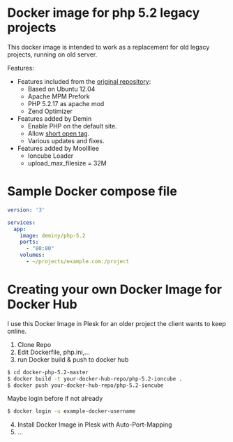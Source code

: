 # Docker image for php 5.2 legacy projects

This docker image is intended to work as a replacement for old legacy projects, running on old server.

Features:
* Features included from the [original repository](https://github.com/kuborgh/docker-php-5.2):
    * Based on Ubuntu 12.04
    * Apache MPM Prefork
    * PHP 5.2.17 as apache mod
    * Zend Optimizer
* Features added by Demin
    * Enable PHP on the default site.
    * Allow [short open tag](http://php.net/manual/en/ini.core.php#ini.short-open-tag).
    * Various updates and fixes.
* Features added by Moollllee
    * Ioncube Loader
    * upload_max_filesize = 32M

# Sample Docker compose file

```yaml
version: '3'

services:
  app:
    image: deminy/php-5.2
    ports:
      - "80:80"
    volumes:
      - ~/projects/example.com:/project
```

# Creating your own Docker Image for Docker Hub
I use this Docker Image in Plesk for an older project the client wants to keep online.
1. Clone Repo
2. Edit Dockerfile, php.ini,...
3. run Docker build & push to docker hub
```sh
$ cd docker-php-5.2-master
$ docker build -t your-docker-hub-repo/php-5.2-ioncube .
$ docker push your-docker-hub-repo/php-5.2-ioncube
```
   Maybe login before if not already
```sh
$ docker login -u example-docker-username
```
4. Install Docker Image in Plesk with Auto-Port-Mapping
5. ...
